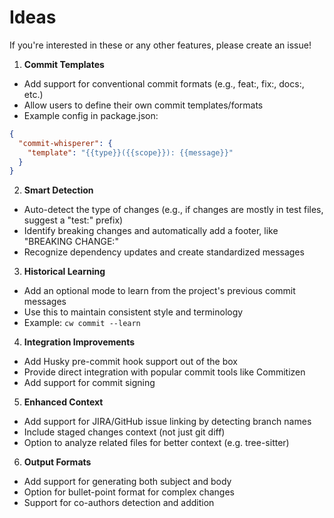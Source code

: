 # Ideas

If you're interested in these or any other features, please create an issue!

1. **Commit Templates**

- Add support for conventional commit formats (e.g., feat:, fix:, docs:, etc.)
- Allow users to define their own commit templates/formats
- Example config in package.json:

```json
{
  "commit-whisperer": {
    "template": "{{type}}({{scope}}): {{message}}"
  }
}
```

2. **Smart Detection**

- Auto-detect the type of changes (e.g., if changes are mostly in test files, suggest a "test:" prefix)
- Identify breaking changes and automatically add a footer, like "BREAKING CHANGE:"
- Recognize dependency updates and create standardized messages

3. **Historical Learning**

- Add an optional mode to learn from the project's previous commit messages
- Use this to maintain consistent style and terminology
- Example: `cw commit --learn`

4. **Integration Improvements**

- Add Husky pre-commit hook support out of the box
- Provide direct integration with popular commit tools like Commitizen
- Add support for commit signing

5. **Enhanced Context**

- Add support for JIRA/GitHub issue linking by detecting branch names
- Include staged changes context (not just git diff)
- Option to analyze related files for better context (e.g. tree-sitter)

6. **Output Formats**

- Add support for generating both subject and body
- Option for bullet-point format for complex changes
- Support for co-authors detection and addition
